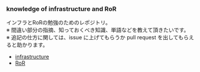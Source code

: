 ### knowledge of infrastructure and RoR
インフラとRoRの勉強のためのレポジトリ。</br>
※ 間違い部分の指摘、知っておくべき知識、単語などを教えて頂きたいです。</br>
※ 追記の仕方に関しては、issue に上げてもらうか pull request を出してもらえると助かります。
- [infrastructure]()
- [RoR]()
